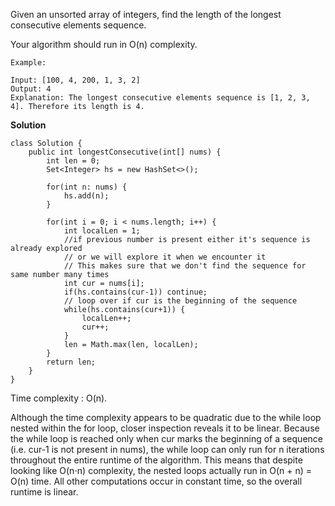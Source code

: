 Given an unsorted array of integers, find the length of the longest consecutive elements sequence.

Your algorithm should run in O(n) complexity.

```
Example:

Input: [100, 4, 200, 1, 3, 2]
Output: 4
Explanation: The longest consecutive elements sequence is [1, 2, 3, 4]. Therefore its length is 4.
```

**Solution**

```
class Solution {
    public int longestConsecutive(int[] nums) {
        int len = 0;
        Set<Integer> hs = new HashSet<>();
        
        for(int n: nums) {
            hs.add(n);
        }
        
        for(int i = 0; i < nums.length; i++) {
            int localLen = 1;
            //if previous number is present either it's sequence is already explored
            // or we will explore it when we encounter it
            // This makes sure that we don't find the sequence for same number many times
            int cur = nums[i];
            if(hs.contains(cur-1)) continue;
            // loop over if cur is the beginning of the sequence
            while(hs.contains(cur+1)) {
                localLen++;
                cur++;
            }
            len = Math.max(len, localLen);
        }   
        return len;
    }
}
```

Time complexity : O(n).

Although the time complexity appears to be quadratic due to the while loop nested within the for loop, closer inspection reveals it to be linear. Because the while loop is reached only when cur marks the beginning of a sequence (i.e. cur-1 is not present in nums), the while loop can only run for n iterations throughout the entire runtime of the algorithm. This means that despite looking like O(n⋅n) complexity, the nested loops actually run in O(n + n) = O(n) time. All other computations occur in constant time, so the overall runtime is linear.



